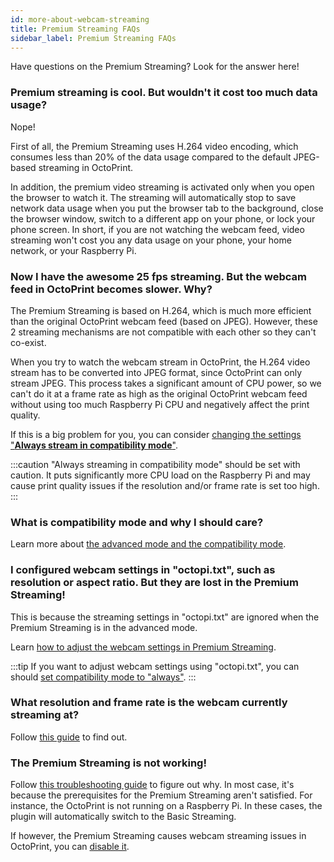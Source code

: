 ```yaml
---
id: more-about-webcam-streaming
title: Premium Streaming FAQs
sidebar_label: Premium Streaming FAQs
---
```


Have questions on the Premium Streaming? Look for the answer here!

### Premium streaming is cool. But wouldn't it cost too much data usage?

Nope!

First of all, the Premium Streaming uses H.264 video encoding, which consumes less than 20% of the data usage compared to the default JPEG-based streaming in OctoPrint.

In addition, the premium video streaming is activated only when you open the browser to watch it. The streaming will automatically stop to save network data usage when you put the browser tab to the background, close the browser window, switch to a different app on your phone, or lock your phone screen. In short, if you are not watching the webcam feed, video streaming won't cost you any data usage on your phone, your home network, or your Raspberry Pi.

### Now I have the awesome 25 fps streaming. But the webcam feed in OctoPrint becomes slower. Why?

The Premium Streaming is based on H.264, which is much more efficient than the original OctoPrint webcam feed (based on JPEG). However, these 2 streaming mechanisms are not compatible with each other so they can't co-exist.

When you try to watch the webcam stream in OctoPrint, the H.264 video stream has to be converted into JPEG format, since OctoPrint can only stream JPEG. This process takes a significant amount of CPU power, so we can't do it at a frame rate as high as the original OctoPrint webcam feed without using too much Raspberry Pi CPU and negatively affect the print quality.

If this is a big problem for you, you can consider [changing the settings "**Always stream in compatibility mode**"](/docs/streaming-compatibility-mode/#when-should-i-always-stream-in-the-compatibility-mode).

:::caution
"Always streaming in compatibility mode" should be set with caution. It puts significantly more CPU load on the Raspberry Pi and may cause print quality issues if the resolution and/or frame rate is set too high.
:::


### What is compatibility mode and why I should care?

Learn more about [the advanced mode and the compatibility mode](/docs/streaming-compatibility-mode).

### I configured webcam settings in "octopi.txt", such as resolution or aspect ratio. But they are lost in the Premium Streaming!

This is because the streaming settings in "octopi.txt" are ignored when the Premium Streaming is in the advanced mode.

Learn [how to adjust the webcam settings in Premium Streaming](/docs/webcam-streaming-resolution-framerate).

:::tip
If you want to adjust webcam settings using "octopi.txt", you can should [set compatibility mode to "always"](/docs/streaming-compatibility-mode/#when-should-i-always-stream-in-compatibility-mode).
:::

### What resolution and frame rate is the webcam currently streaming at?

Follow [this guide](/docs/webcam-streaming-resolution-framerate) to find out.

### The Premium Streaming is not working!

Follow [this troubleshooting guide](/docs/webcam-feed-is-not-showing) to figure out why. In most case, it's because the prerequisites for the Premium Streaming aren't satisfied. For instance, the OctoPrint is not running on a Raspberry Pi. In these cases, the plugin will automatically switch to the Basic Streaming.

If however, the Premium Streaming causes webcam streaming issues in OctoPrint, you can [disable it](/docs/disable-25-fps-streaming).
